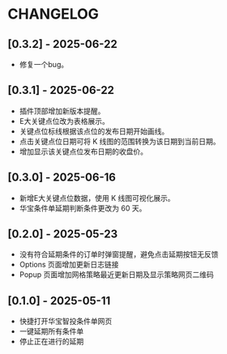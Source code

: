 # CHANGELOG

## [0.3.2] - 2025-06-22

- 修复一个bug。

## [0.3.1] - 2025-06-22

- 插件顶部增加新版本提醒。
- E大关键点位改为表格展示。
- 关键点位标线根据该点位的发布日期开始画线。
- 点击关键点位日期可将 K 线图的范围转换为该日期到当前日期。
- 增加显示该关键点位发布日期的收盘价。

## [0.3.0] - 2025-06-16

- 新增E大关键点位数据，使用 K 线图可视化展示。
- 华宝条件单延期判断条件更改为 60 天。

## [0.2.0] - 2025-05-23

- 没有符合延期条件的订单时弹窗提醒，避免点击延期按钮无反馈
- Options 页面增加更新日志链接
- Popup 页面增加网格策略最近更新日期及显示策略网页二维码

## [0.1.0] - 2025-05-11

- 快捷打开华宝智投条件单网页
- 一键延期所有条件单
- 停止正在进行的延期
